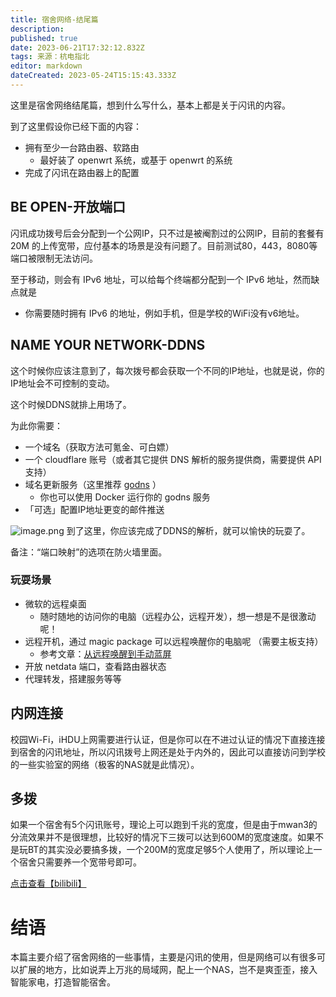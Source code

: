 ```yaml
---
title: 宿舍网络-结尾篇
description: 
published: true
date: 2023-06-21T17:32:12.832Z
tags: 来源：杭电指北
editor: markdown
dateCreated: 2023-05-24T15:15:43.333Z
---
```


这里是宿舍网络结尾篇，想到什么写什么，基本上都是关于闪讯的内容。

到了这里假设你已经下面的内容：

- 拥有至少一台路由器、软路由
    - 最好装了 openwrt 系统，或基于 openwrt 的系统
- 完成了闪讯在路由器上的配置

## BE OPEN-开放端口

闪讯成功拨号后会分配到一个公网IP，只不过是被阉割过的公网IP，目前的套餐有 20M 的上传宽带，应付基本的场景是没有问题了。目前测试80，443，8080等端口被限制无法访问。

至于移动，则会有 IPv6 地址，可以给每个终端都分配到一个 IPv6 地址，然而缺点就是

- 你需要随时拥有 IPv6 的地址，例如手机，但是学校的WiFi没有v6地址。

## NAME YOUR NETWORK-DDNS

这个时候你应该注意到了，每次拨号都会获取一个不同的IP地址，也就是说，你的IP地址会不可控制的变动。

这个时候DDNS就排上用场了。

为此你需要：

- 一个域名（获取方法可氪金、可白嫖）
- 一个 cloudflare 账号（或者其它提供 DNS 解析的服务提供商，需要提供 API 支持）
- 域名更新服务（这里推荐 [godns](https://github.com/TimothyYe/godns) ）
    - 你也可以使用 Docker 运行你的 godns 服务
- 「可选」配置IP地址更变的邮件推送

![image.png](https://cdn.nlark.com/yuque/0/2021/png/2596791/1627042809249-a16358e7-daf3-4879-b24b-7d47255b6576.png#clientId=u89d1f52e-175f-4&from=paste&height=365&id=u83c86fc9&originHeight=730&originWidth=812&originalType=binary&ratio=1&size=52985&status=done&style=none&taskId=ue805f6e6-0718-4f96-aef1-e90e64c9974&width=406)
到了这里，你应该完成了DDNS的解析，就可以愉快的玩耍了。

备注：“端口映射”的选项在防火墙里面。

### 玩耍场景

- 微软的远程桌面
    - 随时随地的访问你的电脑（远程办公，远程开发），想一想是不是很激动呢！
- 远程开机，通过 magic package 可以远程唤醒你的电脑呢 （需要主板支持）
    - 参考文章：[从远程唤醒到手动蓝屏](https://www.yuque.com/dreamer2q/blog/from-wol-to-bluescreen?view=doc_embed)
- 开放 netdata 端口，查看路由器状态
- 代理转发，搭建服务等等

## 内网连接

校园Wi-Fi，iHDU上网需要进行认证，但是你可以在不进过认证的情况下直接连接到宿舍的闪讯地址，所以闪讯拨号上网还是处于内外的，因此可以直接访问到学校的一些实验室的网络（极客的NAS就是此情况）。

## 多拨

如果一个宿舍有5个闪讯账号，理论上可以跑到千兆的宽度，但是由于mwan3的分流效果并不是很理想，比较好的情况下三拨可以达到600M的宽度速度。如果不是玩BT的其实没必要搞多拨，一个200M的宽度足够5个人使用了，所以理论上一个宿舍只需要养一个宽带号即可。

[点击查看【bilibili】](https://player.bilibili.com/player.html?bvid=BV1WP4y1Y7Ss)

# 结语

本篇主要介绍了宿舍网络的一些事情，主要是闪讯的使用，但是网络可以有很多可以扩展的地方，比如说弄上万兆的局域网，配上一个NAS，岂不是爽歪歪，接入智能家电，打造智能宿舍。
